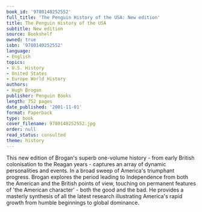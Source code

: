 ```yaml
---
book_id: '9780140252552'
full_title: 'The Penguin History of the USA: New edition'
title: The Penguin History of the USA
subtitle: New edition
source: Bookshelf
owned: true
isbn: '9780140252552'
language:
- English
topics:
- U.S. History
- United States
- Europe World History
authors:
- Hugh Brogan
publisher: Penguin Books
length: 752 pages
date_published: '2001-11-01'
format: Paperback
type: book
cover_filename: 9780140252552.jpg
order: null
read_status: consulted
theme: history
---
```

This new edition of Brogan's superb one-volume history - from early British colonisation to the Reagan years - captures an array of dynamic personalities and events. In a broad sweep of America's triumphant progress. Brogan explores the period leading to Independence from both the American and the British points of view, touching on permanent features of 'the American character' - both the good and the bad. He provides a masterly synthesis of all the latest research illustrating America's rapid growth from humble beginnings to global dominance.
